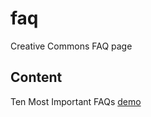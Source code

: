 # faq

Creative Commons FAQ page

## Content

Ten Most Important FAQs [demo](https://chidexebere.github.io/faq/10-FAQs/)

